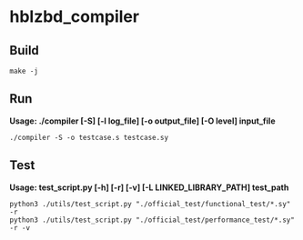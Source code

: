 # hblzbd_compiler

## Build

```shell
make -j
```

## Run

**Usage: ./compiler [-S] [-l log_file] [-o output_file] [-O level] input_file**

```shell
./compiler -S -o testcase.s testcase.sy
```

## Test

**Usage: test_script.py [-h] [-r] [-v] [-L LINKED_LIBRARY_PATH] test_path**

```shell
python3 ./utils/test_script.py "./official_test/functional_test/*.sy" -r
python3 ./utils/test_script.py "./official_test/performance_test/*.sy" -r -v 
```